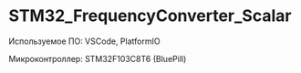 # STM32_FrequencyConverter_Scalar

Используемое ПО: VSCode, PlatformIO

Микроконтроллер: STM32F103C8T6 (BluePill)
